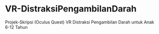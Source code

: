 # VR-DistraksiPengambilanDarah
 Projek-Skripsi (Oculus Quest)
 VR Distraksi Pengambilan Darah untuk Anak 6-12 Tahun
